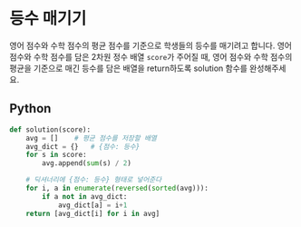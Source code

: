# 등수 매기기
영어 점수와 수학 점수의 평균 점수를 기준으로 학생들의 등수를 매기려고 합니다. 영어 점수와 수학 점수를 담은 2차원 정수 배열 `score`가 주어질 때, 영어 점수와 수학 점수의 평균을 기준으로 매긴 등수를 담은 배열을 return하도록 solution 함수를 완성해주세요.

## Python
```python
def solution(score):
    avg = []    # 평균 점수를 저장할 배열
    avg_dict = {}   # {점수: 등수}
    for s in score:
        avg.append(sum(s) / 2)

    # 딕셔너리에 {점수: 등수} 형태로 넣어준다
    for i, a in enumerate(reversed(sorted(avg))):
        if a not in avg_dict:
            avg_dict[a] = i+1
    return [avg_dict[i] for i in avg]
```